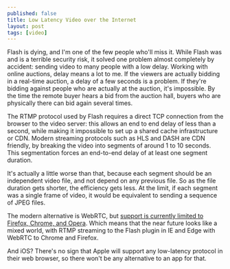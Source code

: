 ```yaml
---
published: false
title: Low Latency Video over the Internet
layout: post
tags: [video]
---
```

Flash is dying, and I'm one of the few people who'll miss it. While Flash was and is a terrible security risk, it solved one problem almost completely by accident: sending video to many people with a low delay. Working with online auctions, delay means a lot to me. If the viewers are actually bidding in a real-time auction, a delay of a few seconds is a problem. If they're bidding against people who are actually at the auction, it's impossible. By the time the remote buyer hears a bid from the auction hall, buyers who are physically there can bid again several times.

The RTMP protocol used by Flash requires a direct TCP connection from the browser to the video server: this allows an end to end delay of less than a second, while making it impossible to set up a shared cache infrastructure or CDN. Modern streaming protocols such as HLS and DASH are CDN friendly, by breaking the video into segments of around 1 to 10 seconds. This segmentation forces an end-to-end delay of at least one segment duration.  

It's actually a little worse than that, because each segment should be an independent video file, and not depend on any previous file. So as the file duration gets shorter, the efficiency gets less. At the limit, if each segment was a single frame of video, it would be equivalent to sending a sequence of JPEG files.

The modern alternative is WebRTC, but [support is currently limited to Firefox, Chrome, and Opera](http://caniuse.com/#search=webrtc).  Which means that the near future looks like a mixed world, with RTMP streaming to the Flash plugin in IE and Edge with WebRTC to Chrome and Firefox.

And iOS? There's no sign that Apple will support any low-latency protocol in their web browser, so there won't be any alternative to an app for that.

